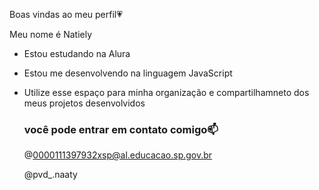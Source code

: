 Boas vindas ao meu perfil💗

Meu nome é Natiely

- Estou estudando na Alura
- Estou me desenvolvendo na linguagem JavaScript
- Utilize esse espaço para minha organização e compartilhamneto dos meus projetos desenvolvidos

  ### você pode entrar em contato comigo📫

  @0000111397932xsp@al.educacao.sp.gov.br

  @pvd_.naaty
